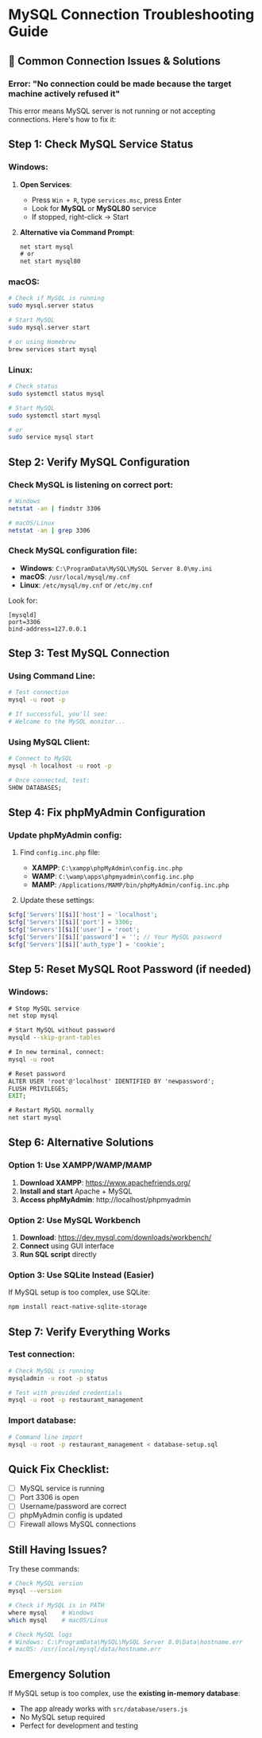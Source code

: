 # MySQL Connection Troubleshooting Guide

## 🔧 Common Connection Issues & Solutions

### Error: "No connection could be made because the target machine actively refused it"

This error means MySQL server is not running or not accepting connections. Here's how to fix it:

## Step 1: Check MySQL Service Status

### Windows:
1. **Open Services**:
   - Press `Win + R`, type `services.msc`, press Enter
   - Look for **MySQL** or **MySQL80** service
   - If stopped, right-click → Start

2. **Alternative via Command Prompt**:
   ```cmd
   net start mysql
   # or
   net start mysql80
   ```

### macOS:
```bash
# Check if MySQL is running
sudo mysql.server status

# Start MySQL
sudo mysql.server start

# or using Homebrew
brew services start mysql
```

### Linux:
```bash
# Check status
sudo systemctl status mysql

# Start MySQL
sudo systemctl start mysql

# or
sudo service mysql start
```

## Step 2: Verify MySQL Configuration

### Check MySQL is listening on correct port:
```bash
# Windows
netstat -an | findstr 3306

# macOS/Linux
netstat -an | grep 3306
```

### Check MySQL configuration file:
- **Windows**: `C:\ProgramData\MySQL\MySQL Server 8.0\my.ini`
- **macOS**: `/usr/local/mysql/my.cnf`
- **Linux**: `/etc/mysql/my.cnf` or `/etc/my.cnf`

Look for:
```
[mysqld]
port=3306
bind-address=127.0.0.1
```

## Step 3: Test MySQL Connection

### Using Command Line:
```bash
# Test connection
mysql -u root -p

# If successful, you'll see:
# Welcome to the MySQL monitor...
```

### Using MySQL Client:
```bash
# Connect to MySQL
mysql -h localhost -u root -p

# Once connected, test:
SHOW DATABASES;
```

## Step 4: Fix phpMyAdmin Configuration

### Update phpMyAdmin config:
1. Find `config.inc.php` file:
   - **XAMPP**: `C:\xampp\phpMyAdmin\config.inc.php`
   - **WAMP**: `C:\wamp\apps\phpmyadmin\config.inc.php`
   - **MAMP**: `/Applications/MAMP/bin/phpMyAdmin/config.inc.php`

2. Update these settings:
```php
$cfg['Servers'][$i]['host'] = 'localhost';
$cfg['Servers'][$i]['port'] = 3306;
$cfg['Servers'][$i]['user'] = 'root';
$cfg['Servers'][$i]['password'] = ''; // Your MySQL password
$cfg['Servers'][$i]['auth_type'] = 'cookie';
```

## Step 5: Reset MySQL Root Password (if needed)

### Windows:
```cmd
# Stop MySQL service
net stop mysql

# Start MySQL without password
mysqld --skip-grant-tables

# In new terminal, connect:
mysql -u root

# Reset password
ALTER USER 'root'@'localhost' IDENTIFIED BY 'newpassword';
FLUSH PRIVILEGES;
EXIT;

# Restart MySQL normally
net start mysql
```

## Step 6: Alternative Solutions

### Option 1: Use XAMPP/WAMP/MAMP
1. **Download XAMPP**: https://www.apachefriends.org/
2. **Install and start** Apache + MySQL
3. **Access phpMyAdmin**: http://localhost/phpmyadmin

### Option 2: Use MySQL Workbench
1. **Download**: https://dev.mysql.com/downloads/workbench/
2. **Connect** using GUI interface
3. **Run SQL script** directly

### Option 3: Use SQLite Instead (Easier)
If MySQL setup is too complex, use SQLite:
```bash
npm install react-native-sqlite-storage
```

## Step 7: Verify Everything Works

### Test connection:
```bash
# Check MySQL is running
mysqladmin -u root -p status

# Test with provided credentials
mysql -u root -p restaurant_management
```

### Import database:
```bash
# Command line import
mysql -u root -p restaurant_management < database-setup.sql
```

## Quick Fix Checklist:
- [ ] MySQL service is running
- [ ] Port 3306 is open
- [ ] Username/password are correct
- [ ] phpMyAdmin config is updated
- [ ] Firewall allows MySQL connections

## Still Having Issues?
Try these commands:
```bash
# Check MySQL version
mysql --version

# Check if MySQL is in PATH
where mysql    # Windows
which mysql    # macOS/Linux

# Check MySQL logs
# Windows: C:\ProgramData\MySQL\MySQL Server 8.0\Data\hostname.err
# macOS: /usr/local/mysql/data/hostname.err
```

## Emergency Solution
If MySQL setup is too complex, use the **existing in-memory database**:
- The app already works with `src/database/users.js`
- No MySQL setup required
- Perfect for development and testing
